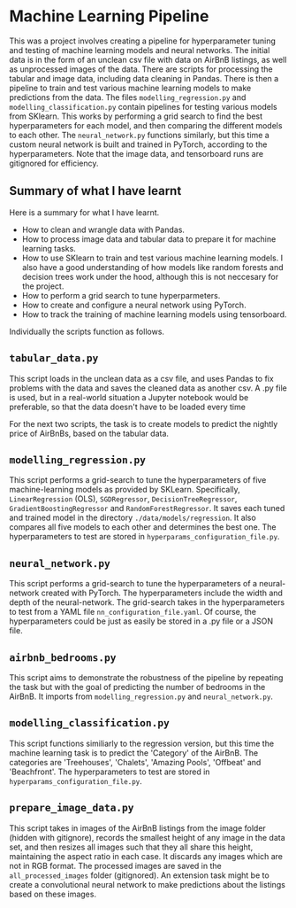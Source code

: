 # Machine Learning Pipeline

This was a project involves creating a pipeline for hyperparameter tuning and testing of machine learning models and neural networks. The initial data is in the form of an unclean csv file with data on AirBnB listings, as well as unprocessed images of the data. There are scripts for processing the tabular and image data, including data cleaning in Pandas. There is then a pipeline to train and test various machine learning models to make predictions from the data. The files ```modelling_regression.py``` and ```modelling_classification.py``` contain pipelines for testing various models from SKlearn. This works by performing a grid search to find the best hyperparameters for each model, and then comparing the different models to each other. The ```neural_network.py``` functions similarly, but this time a custom neural network is built and trained in PyTorch, according to the hyperparameters.
Note that the image data, and tensorboard runs are gitignored for efficiency.

## Summary of what I have learnt
Here is a summary for what I have learnt.

* How to clean and wrangle data with Pandas.
* How to process image data and tabular data to prepare it for machine learning tasks.
* How to use SKlearn to train and test various machine learning models. I also have a good understanding of how models like random forests and decision trees work under the hood, although this is not neccesary for the project.
* How to perform a grid search to tune hyperparmeters.
* How to create and configure a neural network using PyTorch.
* How to track the training of machine learning models using tensorboard.

    

 Individually the scripts function as follows.

## ```tabular_data.py```
This script loads in the unclean data as a csv file, and uses Pandas to fix problems with the data and saves the cleaned data as another csv. A .py file is used, but in a real-world situation a Jupyter notebook would be preferable, so that the data doesn't have to be loaded every time


For the next two scripts, the task is to create models to predict the nightly price of AirBnBs, based on the tabular data.
## ```modelling_regression.py```
This script performs a grid-search to tune the hyperparameters of five machine-learning models as provided by SKLearn. Specifically, ```LinearRegression``` (OLS), ```SGDRegressor```, ```DecisionTreeRegressor```, ```GradientBoostingRegressor``` and ```RandomForestRegressor```. It saves each tuned and trained model in the directory ```./data/models/regression```. It also compares all five models to each other and determines the best one. The hyperparameters to test are stored in ```hyperparams_configuration_file.py```.

## ```neural_network.py```
This script performs a grid-search to tune the hyperparameters of a neural-network created with PyTorch. The hyperparameters include the width and depth of the neural-network. The grid-search takes in the hyperparameters to test from a YAML file ```nn_configuration_file.yaml```. Of course, the hyperparameters could be just as easily be stored in a .py file or a JSON file.

## ```airbnb_bedrooms.py```
This script aims to demonstrate the robustness of the pipeline by repeating the task but with the goal of predicting the number of bedrooms in the AirBnB. It imports from ```modelling_regression.py``` and ```neural_network.py```.

## ```modelling_classification.py```
This script functions similiarly to the regression version, but this time the machine learning task is to predict the 'Category' of the AirBnB. The categories are 'Treehouses', 'Chalets', 'Amazing Pools', 'Offbeat' and 'Beachfront'. The hyperparameters to test are stored in ```hyperparams_configuration_file.py```.


## ```prepare_image_data.py```
This script takes in images of the AirBnB listings from the image folder (hidden with gitignore), records the smallest height of any image in the data set, and then resizes all images such that they all share this height, maintaining the aspect ratio in each case. It discards any images which are not in RGB format. The processed images are saved in the ```all_processed_images``` folder (gitignored). An extension task might be to create a convolutional neural network to make predictions about the listings based on these images.
